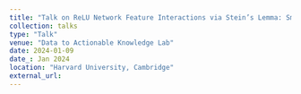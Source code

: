 ```yaml
---
title: "Talk on ReLU Network Feature Interactions via Stein’s Lemma: SmoothHess"
collection: talks
type: "Talk"
venue: "Data to Actionable Knowledge Lab"
date: 2024-01-09
date_: Jan 2024
location: "Harvard University, Cambridge"
external_url: 
---
```

